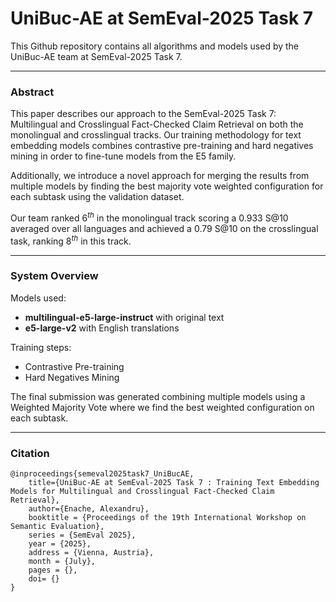 # UniBuc-AE at SemEval-2025 Task 7

This Github repository contains all algorithms and models used by the UniBuc-AE team at SemEval-2025 Task 7.

---

### Abstract


This paper describes our approach to the SemEval-2025 Task 7: Multilingual and Crosslingual Fact-Checked Claim Retrieval on both the monolingual and crosslingual tracks. Our training methodology for text embedding models combines contrastive pre-training and hard negatives mining in order to fine-tune models from the E5 family. 

Additionally, we introduce a novel approach for merging the results from multiple models by finding the best majority vote weighted configuration for each subtask using the validation dataset. 

Our team ranked $6^{th}$ in the monolingual track scoring a 0.933 S@10 averaged over all languages and achieved a 0.79 S@10 on the crosslingual task, ranking $8^{th}$ in this track.

---

### System Overview

Models used:
- **multilingual-e5-large-instruct** with original text
- **e5-large-v2** with English translations

Training steps:
- Contrastive Pre-training
- Hard Negatives Mining

The final submission was generated combining multiple models using a Weighted Majority Vote where we find the best weighted configuration on each subtask.

---

### Citation

```
@inproceedings{semeval2025task7_UniBucAE,
    title={UniBuc-AE at SemEval-2025 Task 7 : Training Text Embedding Models for Multilingual and Crosslingual Fact-Checked Claim Retrieval},
    author={Enache, Alexandru},
    booktitle = {Proceedings of the 19th International Workshop on Semantic Evaluation},
    series = {SemEval 2025},
    year = {2025},
    address = {Vienna, Austria},
    month = {July},
    pages = {},
    doi= {}
}
```